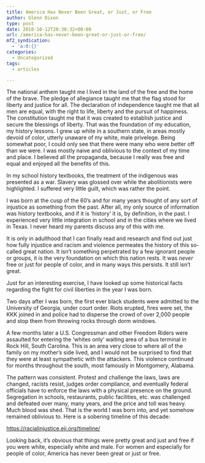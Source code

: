 ```yaml
---
title: America Has Never Been Great, or Just, or Free
author: Glenn Dixon
type: post
date: 2018-10-12T20:38:32+00:00
url: /america-has-never-been-great-or-just-or-free/
mf2_syndication:
  - 'a:0:{}'
categories:
  - Uncategorized
tags:
  - articles

---
```

The national anthem taught me I lived in the land of the free and the home of the brave. The pledge of allegiance taught me that the flag stood for liberty and justice for all. The declaration of independence taught me that all men are equal, with the right to life, liberty and the pursuit of happiness. The constitution taught me that it was created to establish justice and secure the blessings of liberty. That was the foundation of my education, my history lessons. I grew up white in a southern state, in areas mostly devoid of color, utterly unaware of my white, male privelege. Being somewhat poor, I could only see that there were many who were better off than we were. I was mostly naive and oblivious to the context of my time and place. I believed all the propaganda, because I really was free and equal and enjoyed all the benefits of this.

In my school history textbooks, the treatment of the indigenous was presented as a war. Slavery was glossed over while the abolitionists were highlighted. I suffered very little guilt, which was rather the point.

I was born at the cusp of the 60&#8217;s and for many years thought of any sort of injustice as something from the past. After all, my only source of information was history textbooks, and if it is &#8216;history&#8217; it is, by definition, in the past. I experienced very little integration in school and in the cities where we lived in Texas. I never heard my parents discuss any of this with me.

It is only in adulthood that I can finally read and research and find out just how fully injustice and racism and violence permeates the history of this so-called great nation. It isn&#8217;t something perpetrated by a few ignorant people or groups, it is the very foundation on which this nation rests. It was _never_ free or just for people of color, and in many ways this persists. It still isn&#8217;t great.

Just for an interesting exercise, I have looked up some historical facts regarding the fight for civil liberties in the year I was born.

Two days after I was born, the first ever black students were admitted to the University of Georgia, under court order. Riots erupted, fires were set, the KKK joined in and police had to disperse the crowd of over 2,000 people and stop them from throwing rocks through dorm windows.

A few months later a U.S. Congressman and other Freedom Riders were assaulted for entering the &#8216;whites only&#8217; waiting area of a bus terminal in Rock Hill, South Carolina. This is an area very close to where all of the family on my mother&#8217;s side lived, and I would not be surprised to find that they were at least sympathetic with the attackers. This violence continued for months throughout the south, most famously in Montgomery, Alabama.

The pattern was consistent. Protest and challenge the laws, laws are changed, racists resist, judges order compliance, and eventually federal officials have to enforce the laws with a physical presence on the ground. Segregation in schools, restaurants, public facilities, etc. was challenged and defeated over many, many years, and the price and toll was heavy. Much blood was shed. That is the world I was born into, and yet somehow remained oblivious to. Here is a sobering timeline of this decade:

https://racialinjustice.eji.org/timeline/

Looking back, it&#8217;s obvious that things were pretty great and just and free if you were white, especially white and male. For women and especially for people of color, America has never been great or just or free.